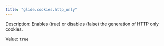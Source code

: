 ```yaml
---
title: "glide.cookies.http_only"
---
```


Description: Enables (true) or disables (false) the generation of HTTP only cookies.

Value: `true`